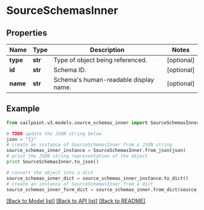 # SourceSchemasInner


## Properties

Name | Type | Description | Notes
------------ | ------------- | ------------- | -------------
**type** | **str** | Type of object being referenced. | [optional] 
**id** | **str** | Schema ID. | [optional] 
**name** | **str** | Schema&#39;s human-readable display name. | [optional] 

## Example

```python
from sailpoint.v3.models.source_schemas_inner import SourceSchemasInner

# TODO update the JSON string below
json = "{}"
# create an instance of SourceSchemasInner from a JSON string
source_schemas_inner_instance = SourceSchemasInner.from_json(json)
# print the JSON string representation of the object
print SourceSchemasInner.to_json()

# convert the object into a dict
source_schemas_inner_dict = source_schemas_inner_instance.to_dict()
# create an instance of SourceSchemasInner from a dict
source_schemas_inner_form_dict = source_schemas_inner.from_dict(source_schemas_inner_dict)
```
[[Back to Model list]](../README.md#documentation-for-models) [[Back to API list]](../README.md#documentation-for-api-endpoints) [[Back to README]](../README.md)


